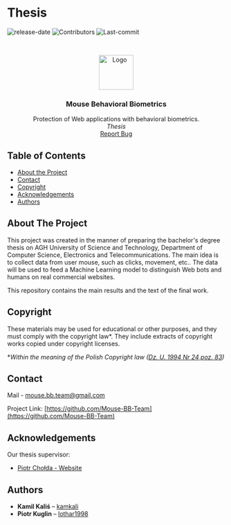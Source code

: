 # Thesis

![release-date](https://img.shields.io/date/1619260571?color=red&label=release-date&style=flat-square)
![Contributors](https://img.shields.io/github/contributors/Mouse-BB-Team/Thesis?style=flat-square)
![Last-commit](https://img.shields.io/github/last-commit/Mouse-BB-Team/Thesis?style=flat-square)



<!-- PROJECT LOGO -->
<br />
<p align="center">
  <a href="https://mouse-bb.pl">
    <img src="https://user-images.githubusercontent.com/50112357/83871505-761b7080-a730-11ea-8a93-c5429244d6db.png" alt="Logo" width="80" height="80">
  </a>

<h3 align="center">Mouse Behavioral Biometrics</h3>

  <p align="center">
Protection of Web applications with behavioral biometrics.
<br>
<i>Thesis</i>
    <br />
    <a href="https://github.com/Mouse-BB-Team/Thesis/issues">Report Bug</a>
  </p>

<!-- TABLE OF CONTENTS -->
## Table of Contents

* [About the Project](#about-the-project)
* [Contact](#contact)
* [Copyright](#copyright)
* [Acknowledgements](#acknowledgements)
* [Authors](#authors)


<!-- ABOUT THE PROJECT -->
## About The Project

This project was created in the manner of preparing the bachelor's degree thesis on AGH University of Science and Technology, Department of Computer Science, Electronics and Telecommunications.
The main idea is to collect data from user mouse, such as clicks, movement, etc..
The data will be used to feed a Machine Learning model to distinguish Web bots and humans on real commercial websites.

This repository contains the main results and the text of the final work. 

<!-- Copyright -->
## Copyright

These materials may be used for educational or other purposes, and they must comply with the copyright law*.
They include extracts of copyright works copied under copyright licenses.

**Within the meaning of the Polish Copyright law ([Dz. U. 1994 Nr 24 poz. 83](https://isap.sejm.gov.pl/isap.nsf/download.xsp/WDU19940240083/U/D19940083Lj.pdf))*
<!-- CONTACT -->
## Contact

Mail - <a href="mailto:mouse.bb.team@gmail.com">mouse.bb.team@gmail.com</a>

Project Link: [https://github.com/Mouse-BB-Team](https://github.com/Mouse-BB-Team)



<!-- ACKNOWLEDGEMENTS -->
## Acknowledgements

Our thesis supervisor:
* [Piotr Chołda - Website](http://home.agh.edu.pl/~cholda/)


## Authors

* **Kamil Kaliś** – [kamkali](https://github.com/kamkali)
* **Piotr Kuglin** – [lothar1998](https://github.com/lothar1998)

<!-- MARKDOWN LINKS & IMAGES -->
<!-- https://www.markdownguide.org/basic-syntax/#reference-style-links -->